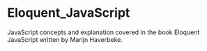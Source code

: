 # Eloquent_JavaScript
JavaScript concepts and explanation covered in the book Eloquent JavaScript written by Marijn Haverbeke.
